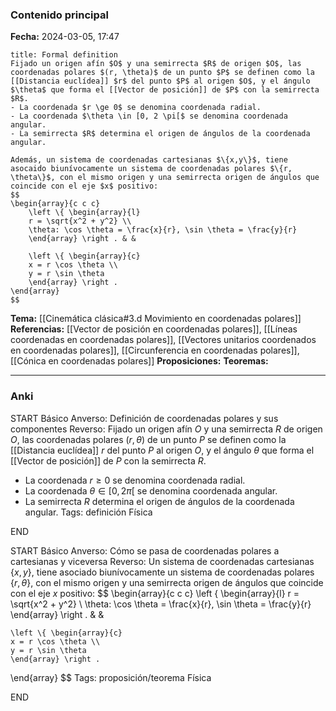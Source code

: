 ### Contenido principal

**Fecha:** 2024-03-05, 17:47

```ad-formal
title: Formal definition
Fijado un origen afín $O$ y una semirrecta $R$ de origen $O$, las coordenadas polares $(r, \theta)$ de un punto $P$ se definen como la [[Distancia euclídea]] $r$ del punto $P$ al origen $O$, y el ángulo $\theta$ que forma el [[Vector de posición]] de $P$ con la semirrecta $R$.
- La coordenada $r \ge 0$ se denomina coordenada radial.
- La coordenada $\theta \in [0, 2 \pi[$ se denomina coordenada angular.
- La semirrecta $R$ determina el origen de ángulos de la coordenada angular.
```

```ad-note
Además, un sistema de coordenadas cartesianas $\{x,y\}$, tiene asocaido biunívocamente un sistema de coordenadas polares $\{r, \theta\}$, con el mismo origen y una semirrecta origen de ángulos que coincide con el eje $x$ positivo:
$$
\begin{array}{c c c}
	\left \{ \begin{array}{l}
	r = \sqrt{x^2 + y^2} \\
	\theta: \cos \theta = \frac{x}{r}, \sin \theta = \frac{y}{r}
	\end{array} \right . & &

	\left \{ \begin{array}{c}
	x = r \cos \theta \\
	y = r \sin \theta
	\end{array} \right .
\end{array}
$$
```


**Tema:** [[Cinemática clásica#3.d Movimiento en coordenadas polares]]
**Referencias:** [[Vector de posición en coordenadas polares]], [[Líneas coordenadas en coordenadas polares]], [[Vectores unitarios coordenados en coordenadas polares]], [[Circunferencia en coordenadas polares]], [[Cónica en coordenadas polares]]
**Proposiciones:**
**Teoremas:**

---
### Anki

START
Básico
Anverso: Definición de coordenadas polares y sus componentes
Reverso: Fijado un origen afín $O$ y una semirrecta $R$ de origen $O$, las coordenadas polares $(r, \theta)$ de un punto $P$ se definen como la [[Distancia euclídea]] $r$ del punto $P$ al origen $O$, y el ángulo $\theta$ que forma el [[Vector de posición]] de $P$ con la semirrecta $R$.
- La coordenada $r \ge 0$ se denomina coordenada radial.
- La coordenada $\theta \in [0, 2 \pi[$ se denomina coordenada angular.
- La semirrecta $R$ determina el origen de ángulos de la coordenada angular.
Tags: definición Física
<!--ID: 1709662402670-->
END

START
Básico
Anverso: Cómo se pasa de coordenadas polares a cartesianas y viceversa
Reverso: Un sistema de coordenadas cartesianas $\{x,y\}$, tiene asociado biunívocamente un sistema de coordenadas polares $\{r, \theta\}$, con el mismo origen y una semirrecta origen de ángulos que coincide con el eje $x$ positivo:
$$
\begin{array}{c c c}
	\left \{ \begin{array}{l}
	r = \sqrt{x^2 + y^2} \\
	\theta: \cos \theta = \frac{x}{r}, \sin \theta = \frac{y}{r}
	\end{array} \right . & &

	\left \{ \begin{array}{c}
	x = r \cos \theta \\
	y = r \sin \theta
	\end{array} \right .
\end{array}
$$
Tags: proposición/teorema Física
<!--ID: 1709662402675-->
END

